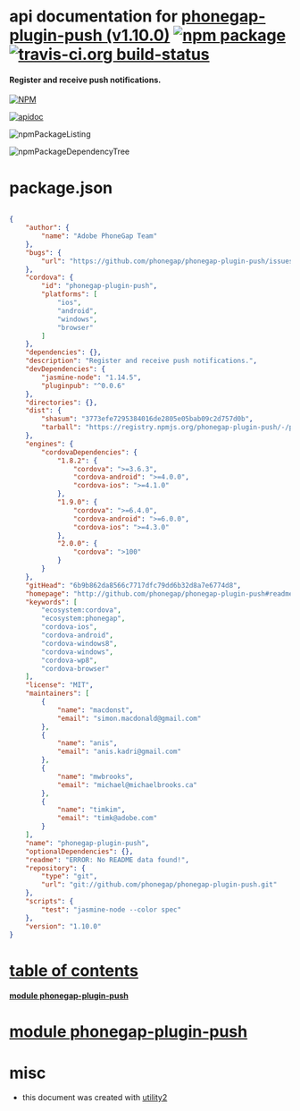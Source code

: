# api documentation for  [phonegap-plugin-push (v1.10.0)](http://github.com/phonegap/phonegap-plugin-push#readme)  [![npm package](https://img.shields.io/npm/v/npmdoc-phonegap-plugin-push.svg?style=flat-square)](https://www.npmjs.org/package/npmdoc-phonegap-plugin-push) [![travis-ci.org build-status](https://api.travis-ci.org/npmdoc/node-npmdoc-phonegap-plugin-push.svg)](https://travis-ci.org/npmdoc/node-npmdoc-phonegap-plugin-push)
#### Register and receive push notifications.

[![NPM](https://nodei.co/npm/phonegap-plugin-push.png?downloads=true)](https://www.npmjs.com/package/phonegap-plugin-push)

[![apidoc](https://npmdoc.github.io/node-npmdoc-phonegap-plugin-push/build/screenCapture.buildNpmdoc.browser._2Fhome_2Ftravis_2Fbuild_2Fnpmdoc_2Fnode-npmdoc-phonegap-plugin-push_2Ftmp_2Fbuild_2Fapidoc.html.png)](https://npmdoc.github.io/node-npmdoc-phonegap-plugin-push/build/apidoc.html)

![npmPackageListing](https://npmdoc.github.io/node-npmdoc-phonegap-plugin-push/build/screenCapture.npmPackageListing.svg)

![npmPackageDependencyTree](https://npmdoc.github.io/node-npmdoc-phonegap-plugin-push/build/screenCapture.npmPackageDependencyTree.svg)



# package.json

```json

{
    "author": {
        "name": "Adobe PhoneGap Team"
    },
    "bugs": {
        "url": "https://github.com/phonegap/phonegap-plugin-push/issues"
    },
    "cordova": {
        "id": "phonegap-plugin-push",
        "platforms": [
            "ios",
            "android",
            "windows",
            "browser"
        ]
    },
    "dependencies": {},
    "description": "Register and receive push notifications.",
    "devDependencies": {
        "jasmine-node": "1.14.5",
        "pluginpub": "^0.0.6"
    },
    "directories": {},
    "dist": {
        "shasum": "3773efe7295384016de2805e05bab09c2d757d0b",
        "tarball": "https://registry.npmjs.org/phonegap-plugin-push/-/phonegap-plugin-push-1.10.0.tgz"
    },
    "engines": {
        "cordovaDependencies": {
            "1.8.2": {
                "cordova": ">=3.6.3",
                "cordova-android": ">=4.0.0",
                "cordova-ios": ">=4.1.0"
            },
            "1.9.0": {
                "cordova": ">=6.4.0",
                "cordova-android": ">=6.0.0",
                "cordova-ios": ">=4.3.0"
            },
            "2.0.0": {
                "cordova": ">100"
            }
        }
    },
    "gitHead": "6b9b862da8566c7717dfc79dd6b32d8a7e6774d8",
    "homepage": "http://github.com/phonegap/phonegap-plugin-push#readme",
    "keywords": [
        "ecosystem:cordova",
        "ecosystem:phonegap",
        "cordova-ios",
        "cordova-android",
        "cordova-windows8",
        "cordova-windows",
        "cordova-wp8",
        "cordova-browser"
    ],
    "license": "MIT",
    "maintainers": [
        {
            "name": "macdonst",
            "email": "simon.macdonald@gmail.com"
        },
        {
            "name": "anis",
            "email": "anis.kadri@gmail.com"
        },
        {
            "name": "mwbrooks",
            "email": "michael@michaelbrooks.ca"
        },
        {
            "name": "timkim",
            "email": "timk@adobe.com"
        }
    ],
    "name": "phonegap-plugin-push",
    "optionalDependencies": {},
    "readme": "ERROR: No README data found!",
    "repository": {
        "type": "git",
        "url": "git://github.com/phonegap/phonegap-plugin-push.git"
    },
    "scripts": {
        "test": "jasmine-node --color spec"
    },
    "version": "1.10.0"
}
```



# <a name="apidoc.tableOfContents"></a>[table of contents](#apidoc.tableOfContents)

#### [module phonegap-plugin-push](#apidoc.module.phonegap-plugin-push)



# <a name="apidoc.module.phonegap-plugin-push"></a>[module phonegap-plugin-push](#apidoc.module.phonegap-plugin-push)



# misc
- this document was created with [utility2](https://github.com/kaizhu256/node-utility2)
